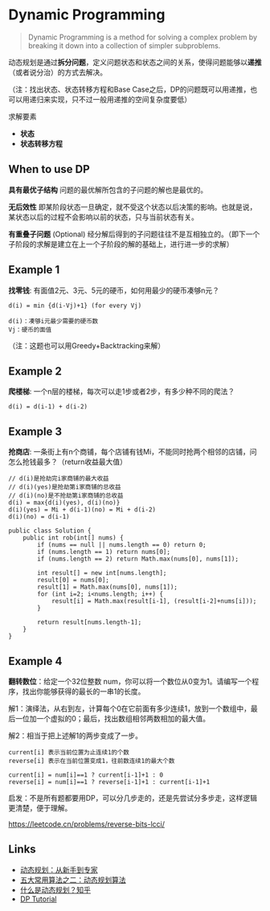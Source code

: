 # Dynamic Programming

> Dynamic Programming is a method for solving a complex problem by breaking it down into a collection of simpler subproblems.

动态规划是通过**拆分问题**，定义问题状态和状态之间的关系，使得问题能够以**递推**（或者说分治）的方式去解决。

（注：找出状态、状态转移方程和Base Case之后，DP的问题既可以用递推，也可以用递归来实现，只不过一般用递推的空间复杂度要低）

求解要素
- **状态**
- **状态转移方程**

## When to use DP

**具有最优子结构**
问题的最优解所包含的子问题的解也是最优的。

**无后效性**
即某阶段状态一旦确定，就不受这个状态以后决策的影响。也就是说，某状态以后的过程不会影响以前的状态，只与当前状态有关。

**有重叠子问题** (Optional)
经分解后得到的子问题往往不是互相独立的。（即下一个子阶段的求解是建立在上一个子阶段的解的基础上，进行进一步的求解）

## Example 1

**找零钱**: 有面值2元、3元、5元的硬币，如何用最少的硬币凑够n元？

```
d(i) = min {d(i-Vj)+1} (for every Vj)

d(i)：凑够i元最少需要的硬币数
Vj：硬币的面值
```
（注：这题也可以用Greedy+Backtracking来解）

## Example 2

**爬楼梯**: 一个n层的楼梯，每次可以走1步或者2步，有多少种不同的爬法？

```
d(i) = d(i-1) + d(i-2)
```

## Example 3

**抢商店**: 一条街上有n个商铺，每个店铺有钱Mi，不能同时抢两个相邻的店铺，问怎么抢钱最多？（return收益最大值）

```
// d(i)是抢劫完i家商铺的最大收益
// d(i)(yes)是抢劫第i家商铺的总收益
// d(i)(no)是不抢劫第i家商铺的总收益
d(i) = max{d(i)(yes), d(i)(no)}
d(i)(yes) = Mi + d(i-1)(no) = Mi + d(i-2)
d(i)(no) = d(i-1)
```

```
public class Solution {
    public int rob(int[] nums) {
        if (nums == null || nums.length == 0) return 0;
        if (nums.length == 1) return nums[0];
        if (nums.length == 2) return Math.max(nums[0], nums[1]);
        
        int result[] = new int[nums.length];
        result[0] = nums[0];
        result[1] = Math.max(nums[0], nums[1]);
        for (int i=2; i<nums.length; i++) {
            result[i] = Math.max(result[i-1], (result[i-2]+nums[i]));
        }
        
        return result[nums.length-1];
    }
}
```

## Example 4

**翻转数位**：给定一个32位整数 num，你可以将一个数位从0变为1。请编写一个程序，找出你能够获得的最长的一串1的长度。

解1：演绎法，从右到左，计算每个0在它前面有多少连续1，放到一个数组中，最后一位加一个虚拟的0；最后，找出数组相邻两数相加的最大值。

解2：相当于把上述解1的两步变成了一步。

~~~
current[i] 表示当前位置为止连续1的个数
reverse[i] 表示在当前位置变成1，往前数连续1的最大个数

current[i] = num[i]==1 ? current[i-1]+1 : 0
reverse[i] = num[i]==1 ? reverse[i-1]+1 : current[i-1]+1
~~~

启发：不是所有题都要用DP，可以分几步走的，还是先尝试分多步走，这样逻辑更清楚，便于理解。

https://leetcode.cn/problems/reverse-bits-lcci/

## Links
- [动态规划：从新手到专家](http://www.hawstein.com/posts/dp-novice-to-advanced.html)
- [五大常用算法之二：动态规划算法](http://www.cnblogs.com/steven_oyj/archive/2010/05/22/1741374.html)
- [什么是动态规划？知乎](http://www.zhihu.com/question/23995189)
- [DP Tutorial](http://www.codechef.com/wiki/tutorial-dynamic-programming)
